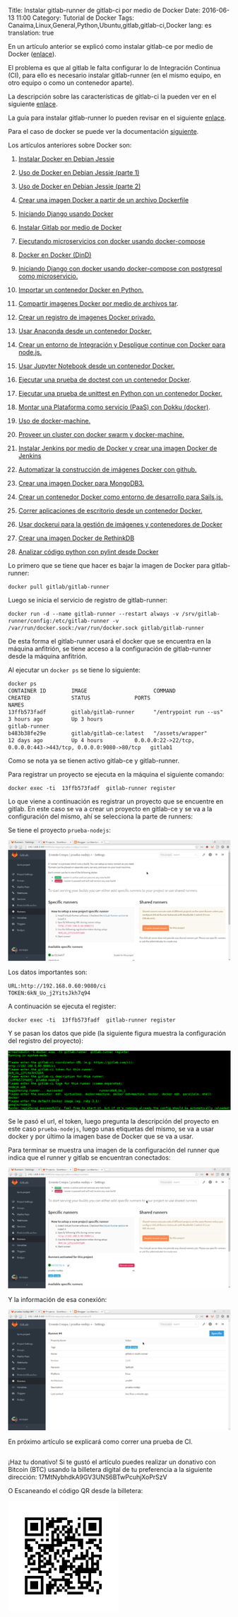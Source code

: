 Title: Instalar gitlab-runner de gitlab-ci por medio de Docker
Date: 2016-06-13 11:00 
Category: Tutorial de Docker
Tags: Canaima,Linux,General,Python,Ubuntu,gitlab,gitlab-ci,Docker
lang: es  
translation: true  

En un artículo anterior se explicó como instalar gitlab-ce por medio de Docker ([enlace](https://www.seraph.to/instalar-gitlab-por-medio-de-docker.html)).


El problema es que al gitlab le falta configurar lo de Integración Continua (CI), para ello es necesario instalar gitlab-runner (en el mismo equipo, en otro equipo o como un contenedor aparte). 


La descripción sobre las características de gitlab-ci la pueden ver en el siguiente [enlace](https://about.gitlab.com/product/continuous-integration/).


La guía para instalar gitlab-runner lo pueden revisar en el siguiente [enlace](https://gitlab.com/gitlab-org/gitlab-runner#installation).

Para el caso de docker se puede ver la documentación [siguiente](https://about.gitlab.com/2016/05/23/gitlab-container-registry/).


Los artículos anteriores sobre Docker son:

1. [Instalar Docker en Debian Jessie](https://www.seraph.to/instalar-docker-en-debian-jessie.html)  

2. [Uso de Docker en Debian Jessie (parte 1)](https://www.seraph.to/uso-de-docker-en-debian-jessie-parte-1.html)  

3. [Uso de Docker en Debian Jessie (parte 2)](https://www.seraph.to/uso-de-docker-en-debian-jessie-parte-2.html)  

4. [Crear una imagen Docker a partir de un archivo Dockerfile](https://www.seraph.to/crear-una-imagen-docker-a-partir-de-un-archivo-dockerfile.html)  

5. [Iniciando Django usando Docker](https://www.seraph.to/iniciando-django-usando-docker.html)  

6. [Instalar Gitlab por medio de Docker](https://www.seraph.to/instalar-gitlab-por-medio-de-docker.html)  

7. [Ejecutando microservicios con docker usando docker-compose](https://www.seraph.to/ejecutando-micros-servicios-con-docker-usando-docker-compose.html)  

8. [Docker en Docker (DinD)](https://www.seraph.to/docker-en-docker-dind.html)

9. [Iniciando Django con docker usando docker-compose con postgresql como microservicio.](https://www.seraph.to/iniciando-django-con-docker-usando-docker-compose-con-postgresql-como-microservicio.html)

10. [Importar un contenedor Docker en Python.](https://www.seraph.to/importar-un-contenedor-docker-en-python.html#importar-un-contenedor-docker-en-python) 

11. [Compartir imagenes Docker por medio de archivos tar](https://www.seraph.to/compartir-imagenes-docker-por-medio-de-archivos-tar.html#compartir-imagenes-docker-por-medio-de-archivos-tar).

12. [Crear un registro de imagenes Docker privado.](https://www.seraph.to/crear-un-registro-de-imagenes-docker-privado.html#crear-un-registro-de-imagenes-docker-privado)

13. [Usar Anaconda desde un contenedor Docker.](https://www.seraph.to/usar-anaconda-desde-un-contenedor-docker.html#usar-anaconda-desde-un-contenedor-docker)  

14. [Crear un entorno de Integración y Despligue continue con Docker para node.js.](https://www.seraph.to/crear-un-entorno-de-integracion-y-despligue-continue-con-docker-para-nodejs.html#crear-un-entorno-de-integracion-y-despligue-continue-con-docker-para-nodejs)  

15. [Usar Jupyter Notebook desde un contenedor Docker.](https://www.seraph.to/usar-jupyter-notebook-desde-un-contenedor-de-docker.html#usar-jupyter-notebook-desde-un-contenedor-de-docker)  

16. [Ejecutar una prueba de doctest con un contenedor Docker](https://www.seraph.to/ejecutar-una-prueba-de-doctest-con-un-contenedor-docker.html#ejecutar-una-prueba-de-doctest-con-un-contenedor-docker).

17. [Ejecutar una prueba de unittest en Python con un contenedor Docker.](https://www.seraph.to/ejecutar-una-prueba-de-unittest-en-python-con-un-contenedor-docker.html#ejecutar-una-prueba-de-unittest-en-python-con-un-contenedor-docker) 

18. [Montar una Plataforma como servicio (PaaS) con Dokku (docker)](https://www.seraph.to/montar-una-plataforma-como-servicio-paas-con-dokku-docker.html#montar-una-plataforma-como-servicio-paas-con-dokku-docker).  

19. [Uso de docker-machine.  ](https://www.seraph.to/uso-de-docker-machine.html#uso-de-docker-machine)

20. [Proveer un cluster con docker swarm y docker-machine.](https://www.seraph.to/proveer-un-cluster-con-docker-swarm-y-docker-machine.html#proveer-un-cluster-con-docker-swarm-y-docker-machine)

21. [Instalar Jenkins por medio de Docker y crear una imagen Docker de Jenkins](https://www.seraph.to/instalar-jenkins-por-medio-de-docker-y-crear-una-imagen-docker-de-jenkins.html#instalar-jenkins-por-medio-de-docker-y-crear-una-imagen-docker-de-jenkins) 

22. [Automatizar la construcción de imágenes Docker con github.](https://www.seraph.to/automatizar-la-construccion-de-imagenes-docker-con-github.html#automatizar-la-construccion-de-imagenes-docker-con-github) 

23. [Crear una imagen Docker para MongoDB3.](https://www.seraph.to/crear-una-imagen-docker-para-mongodb-3.html#crear-una-imagen-docker-para-mongodb-3)

24. [Crear un contenedor Docker como entorno de desarrollo para Sails.js.](https://www.seraph.to/crear-un-contenedor-docker-como-entorno-de-desarrollo-para-sailsjs.html#crear-un-contenedor-docker-como-entorno-de-desarrollo-para-sailsjs)

25. [Correr aplicaciones de escritorio desde un contenedor Docker.](https://www.seraph.to/correr-aplicaciones-de-escritorio-desde-un-contenedor-docker.html#correr-aplicaciones-de-escritorio-desde-un-contenedor-docker)

26. [Usar dockerui para la gestión de imágenes y contenedores de Docker](https://www.seraph.to/usar-dockerui-para-la-gestion-de-imagenes-y-contenedores-de-docker.html#usar-dockerui-para-la-gestion-de-imagenes-y-contenedores-de-docker) 

27. [Crear una imagen Docker de RethinkDB](https://www.seraph.to/crear-una-imagen-docker-de-rethinkdb.html#crear-una-imagen-docker-de-rethinkdb)

28. [Analizar código python con pylint desde Docker](https://www.seraph.to/analizar-codigo-python-con-pylint-desde-docker.html#analizar-codigo-python-con-pylint-desde-docker)

Lo primero que se tiene que hacer es bajar la imagen de Docker para gitlab-runner:
```
docker pull gitlab/gitlab-runner
```
Luego se inicia el servicio de registro de gitlab-runner:
```
docker run -d --name gitlab-runner --restart always -v /srv/gitlab-runner/config:/etc/gitlab-runner -v /var/run/docker.sock:/var/run/docker.sock gitlab/gitlab-runner
```
De esta forma el gitlab-runner usará el docker que se encuentra en la máquina anfitrión, se tiene acceso a la configuración de gitlab-runner desde la máquina anfitrión.

Al ejecutar un `docker ps` se tiene lo siguiente:
```
docker ps 
CONTAINER ID        IMAGE                     COMMAND                  CREATED             STATUS              PORTS                                                            NAMES
13ffb573fadf        gitlab/gitlab-runner      "/entrypoint run --us"   3 hours ago         Up 3 hours                                                                           gitlab-runner
b483b38fe29e        gitlab/gitlab-ce:latest   "/assets/wrapper"        12 days ago         Up 4 hours          0.0.0.0:22->22/tcp, 0.0.0.0:443->443/tcp, 0.0.0.0:9080->80/tcp   gitlab1
```
Como se nota ya se tienen activo gitlab-ce y gitlab-runner.

Para registrar un proyecto se ejecuta en la máquina el siguiente comando:
```
docker exec -ti  13ffb573fadf  gitlab-runner register 
```
Lo que viene a continuación es registrar un proyecto que se encuentre en gitlab. En este caso se va a crear un proyecto en gitlab-ce y se va a la configuración del mismo, ahí se selecciona la parte de runners:

Se tiene el proyecto `prueba-nodejs`:

![](./images/instalargitlabrunnerdegitlabcipormediodedocker-1.png)

Los datos importantes son:
```
URL:http://192.168.0.60:9080/ci
TOKEN:6kN_Uo_j2YitsJkh7q94
```
A continuación se ejecuta el register:
```
docker exec -ti  13ffb573fadf  gitlab-runner register 
```
Y se pasan los datos que pide (la siguiente figura muestra la configuración del registro del proyecto):

![](./images/instalargitlabrunnerdegitlabcipormediodedocker-2.png)

Se le pasó el url, el token, luego pregunta la descripción del proyecto en este caso `prueba-nodejs`, luego unas etiquetas del mismo, se va a usar docker y por último la imagen base de Docker que se va a usar.

Para terminar se muestra una imagen de la configuración del runner que indica que el runner y gitlab se encuentran conectados:

![](./images/instalargitlabrunnerdegitlabcipormediodedocker-3.png)

Y la información de esa conexión:

![](./images/instalargitlabrunnerdegitlabcipormediodedocker-4.png)

En próximo artículo se explicará como correr una prueba de CI. 

##  ##
¡Haz tu donativo!
Si te gustó el artículo puedes realizar un donativo con Bitcoin (BTC)
usando la billetera digital de tu preferencia a la siguiente
dirección: 17MtNybhdkA9GV3UNS6BTwPcuhjXoPrSzV

O Escaneando el código QR desde la billetera:

![17MtNybhdkA9GV3UNS6BTwPcuhjXoPrSzV](./images/17MtNybhdkA9GV3UNS6BTwPcuhjXoPrSzV.png)
